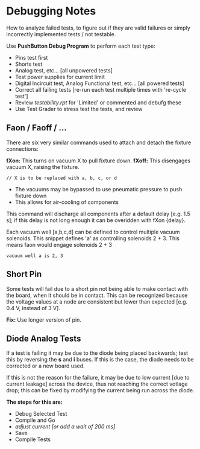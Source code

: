 # Debugging Notes

How to analyze failed tests, to figure out if they are valid failures or simply incorrectly implemented tests / not testable.

Use **PushButton Debug Program** to perform each test type:

- Pins test first
- Shorts test
- Analog test, etc... [all unpowered tests]
- Test power supplies for current limit
- Digital Incircuit test, Analog Functional test, etc... [all powered tests]
- Correct all failing tests [re-run each test multiple times with 're-cycle test']
- Review _testability.rpt_ for 'Limited' or commented and debufg these
- Use Test Grader to stress test the tests, and review

## Faon / Faoff / ...

There are six very similar commands used to attach and detach the fixture connections:

**fXon:** This turns on vacuum X to pull fixture down.
**fXoff:** This disengages vacuum X, raising the fixture.

`// X is to be replaced with a, b, c, or d`

- The vacuums may be bypassed to use pneumatic pressure to push fixture down
- This allows for air-cooling of components

This command will discharge all components after a default delay [e.g. 1.5 s]; if this delay is not long enough it can be overidden with fXon {delay}.

Each vacuum well [a,b,c,d] can be defined to control multiple vacuum solenoids. This snippet defines 'a' as controlling solenoids 2 + 3. This means faon would engage solenoids 2 + 3

``` basic
vacuum well a is 2, 3
```

## Short Pin

Some tests will fail due to a short pin not being able to make contact with the board, when it should be in contact. This can be recognized because the voltage values at a node are consistent but lower than expected [e.g. 0.4 V, instead of 3 V].

**Fix:** Use longer version of pin.

## Diode Analog Tests

If a test is failing it may be due to the diode being placed backwards; test this by reversing the **s** and **i** buses. If this is the case, the diode needs to be corrected or a new board used.

If this is not the reason for the failure, it may be due to low current [due to current leakage] across the device, thus not reaching the correct votlage drop; this can be fixed by modifying the current being run across the diode.

**The steps for this are:**

- Debug Selected Test
- Compile and Go
- _adjust current [or add a wait of 200 ms]_
- Save
- Compile Tests